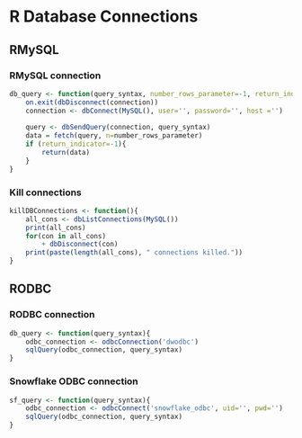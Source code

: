 # R Database Connections

## RMySQL

### RMySQL connection

```r
db_query <- function(query_syntax, number_rows_parameter=-1, return_indicator=1){
	on.exit(dbDisconnect(connection))
	connection <- dbConnect(MySQL(), user='', password='', host ='')
	
	query <- dbSendQuery(connection, query_syntax)
	data = fetch(query, n=number_rows_parameter)
	if (return_indicator=-1){
		return(data)
	}
}
```

### Kill connections

```r
killDBConnections <- function(){
	all_cons <- dbListConnections(MySQL())
	print(all_cons)
	for(con in all_cons)
		+ dbDisconnect(con)
	print(paste(length(all_cons), " connections killed."))
}
```

## RODBC

### RODBC connection

```r
db_query <- function(query_syntax){
	odbc_connection <- odbcConnection('dwodbc')
	sqlQuery(odbc_connection, query_syntax)
}
```

### Snowflake ODBC connection

```r
sf_query <- function(query_syntax){
	odbc_connection <- odbcConnect('snowflake_odbc', uid='', pwd='')
	sqlQuery(odbc_connection, query_syntax)
}
```

